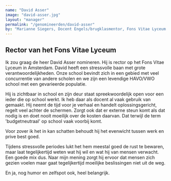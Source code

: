 ```yaml
---
name: "David Asser"
image: "david-asser.jpg"
layout: "manager"
permalink: "/genomineerden/david-asser"
by: "Marianne Siegers, Docent Engels/brugklasmentor, Fons Vitae Lyceum Amsterdam"
---
```

## Rector van het Fons Vitae Lyceum
Ik zou graag de heer David Asser nomineren. Hij is rector op het Fons Vitae Lyceum in Amsterdam. David heeft een stressvolle baan met grote verantwoordelijkheden. Onze school bevindt zich in een gebied met veel concurrentie van andere scholen en we zijn een levendige HAVO/VWO school met een gevarieerde populatie.

Hij is zichtbaar in school en zijn deur staat spreekwoordelijk open voor een ieder die op school werkt. Ik heb daar als docent al vaak gebruik van gemaakt. Hij neemt de tijd voor je verhaal en handelt oplossingsgericht, regelt veel achter de schermen.  Zorgt ook dat er externe steun komt als dat nodig is en doet nooit moeilijk over de kosten daarvan. Dat terwijl de term 'budgetneutraal' op school vaak voorbij komt.

Voor zover ik het in kan schatten behoudt hij het evenwicht tussen werk en prive best goed.

Tijdens stressvolle periodes lukt het hem meestal goed de rust te bewaren, maar laat tegelijkertijd weten wat hij wil en wat hij van mensen verwacht. Een goede mix dus. Naar mijn mening zorgt hij ervoor dat mensen zich gezien voelen maar gaat tegelijkertijd moeilijke beslissingen niet uit de weg.

En ja, nog humor en zelfspot ook, heel belangrijk.
